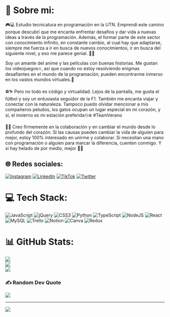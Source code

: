 # 💫 Sobre mi:
🎮💻 Estudio tecnicatura en programación en la UTN. Emprendí este camino porque descubrí que me encanta enfrentar desafíos y dar vida a nuevas ideas a través de la programación. Además, el formar parte de este sector con conocimiento infinito, en constante cambio, al cual hay que adaptarse, siempre me fuerza a ir en busca de nuevos conocimientos, ir en busca del siguiente nivel, y eso me parece genial. 🌱🚀

Soy un amante del anime y las películas con buenas historias. Me gustan los videojuegos🔥, así que cuando no estoy resolviendo enigmas desafiantes en el mundo de la programación, pueden encontrarme inmerso en los vastos mundos virtuales.👾

⚽️⛷️ Pero no todo es código y virtualidad. Lejos de la pantalla, me gusta el fútbol y soy un entusiasta seguidor de la F1. También me encanta viajar y conectar con la naturaleza. Tampoco puedo olvidar mencionar a mis compañeros peludos, los gatos ocupan un lugar especial en mi corazón, y si, el invierno es mi estación preferida☃️❄️ #TeamVerano

🤝🌟 Creo firmemente en la colaboración y en cambiar el mundo desde lo profundo del corazón. Si las causas pueden cambiar la vida de alguien para mejor, estoy 100% interesado en unirme y colaborar. Si necesitan una mano con programación o alguien para marcar la diferencia, cuenten conmigo. Y si hay helado de por medio, mejor 🍦✨


## 🌐 Redes sociales:
[![Instagram](https://img.shields.io/badge/Instagram-%23E4405F.svg?logo=Instagram&logoColor=white)](https://instagram.com/_marcossenn/?hl=es-la) [![LinkedIn](https://img.shields.io/badge/LinkedIn-%230077B5.svg?logo=linkedin&logoColor=white)](https://linkedin.com/in/marcossenn/) [![TikTok](https://img.shields.io/badge/TikTok-%23000000.svg?logo=TikTok&logoColor=white)](https://tiktok.com/@codigoymate) [![Twitter](https://img.shields.io/badge/Twitter-%231DA1F2.svg?logo=Twitter&logoColor=white)](https://twitter.com/_codigoymate) 

# 💻 Tech Stack:
![JavaScript](https://img.shields.io/badge/javascript-%23323330.svg?style=for-the-badge&logo=javascript&logoColor=%23F7DF1E) ![jQuery](https://img.shields.io/badge/jquery-%230769AD.svg?style=for-the-badge&logo=jquery&logoColor=white) ![CSS3](https://img.shields.io/badge/css3-%231572B6.svg?style=for-the-badge&logo=css3&logoColor=white) ![Python](https://img.shields.io/badge/python-3670A0?style=for-the-badge&logo=python&logoColor=ffdd54) ![TypeScript](https://img.shields.io/badge/typescript-%23007ACC.svg?style=for-the-badge&logo=typescript&logoColor=white) ![NodeJS](https://img.shields.io/badge/node.js-6DA55F?style=for-the-badge&logo=node.js&logoColor=white) ![React](https://img.shields.io/badge/react-%2320232a.svg?style=for-the-badge&logo=react&logoColor=%2361DAFB) ![MySQL](https://img.shields.io/badge/mysql-%2300f.svg?style=for-the-badge&logo=mysql&logoColor=white) ![Trello](https://img.shields.io/badge/Trello-%23026AA7.svg?style=for-the-badge&logo=Trello&logoColor=white) ![Notion](https://img.shields.io/badge/Notion-%23000000.svg?style=for-the-badge&logo=notion&logoColor=white) ![Canva](https://img.shields.io/badge/Canva-%2300C4CC.svg?style=for-the-badge&logo=Canva&logoColor=white) ![Redux](https://img.shields.io/badge/redux-%23593d88.svg?style=for-the-badge&logo=redux&logoColor=white)
# 📊 GitHub Stats:
![](https://github-readme-stats.vercel.app/api?username=marcos-senn&theme=synthwave&hide_border=false&include_all_commits=false&count_private=false)<br/>
![](https://github-readme-streak-stats.herokuapp.com/?user=marcos-senn&theme=synthwave&hide_border=false)<br/>
![](https://github-readme-stats.vercel.app/api/top-langs/?username=marcos-senn&theme=synthwave&hide_border=false&include_all_commits=false&count_private=false&layout=compact)

### ✍️ Random Dev Quote
![](https://quotes-github-readme.vercel.app/api?type=horizontal&theme=radical)

---
[![](https://visitcount.itsvg.in/api?id=marcos-senn&icon=2&color=5)](https://visitcount.itsvg.in)

<!-- Proudly created with GPRM ( https://gprm.itsvg.in ) -->
